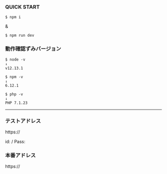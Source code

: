 ### QUICK START

```
$ npm i
```
&
```
$ npm run dev
```

### 動作確認ずみバージョン

```
$ node -v
↓
v12.13.1
```
```
$ npm -v
↓
6.12.1
```
```
$ php -v
↓
PHP 7.1.23
```

---

### テストアドレス

https://

id:  / Pass:

### 本番アドレス

https://
